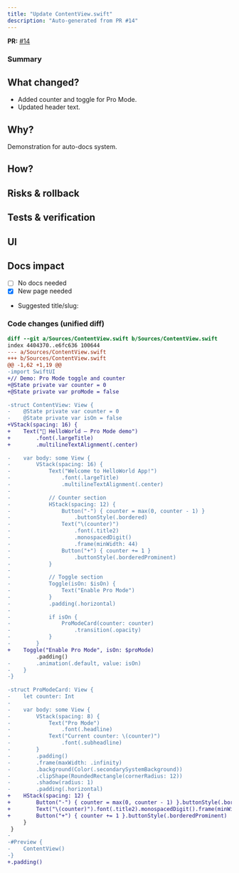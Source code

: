 ```yaml
---
title: "Update ContentView.swift"
description: "Auto-generated from PR #14"
---
```


**PR:** [#14](https://github.com/Rita-Tavares/Demo-HelloWorld/pull/14)

### Summary
## What changed?
- Added counter and toggle for Pro Mode.
- Updated header text.

## Why?
Demonstration for auto-docs system.

## How?

## Risks & rollback

## Tests & verification

## UI
<!-- Add screenshots/videos -->

## Docs impact
- [ ] No docs needed
- [x] New page needed
- Suggested title/slug:


### Code changes (unified diff)
```diff
diff --git a/Sources/ContentView.swift b/Sources/ContentView.swift
index 4404370..e6fc636 100644
--- a/Sources/ContentView.swift
+++ b/Sources/ContentView.swift
@@ -1,62 +1,19 @@
-import SwiftUI
+// Demo: Pro Mode toggle and counter
+@State private var counter = 0
+@State private var proMode = false
 
-struct ContentView: View {
-    @State private var counter = 0
-    @State private var isOn = false
+VStack(spacing: 16) {
+    Text("🚀 HelloWorld — Pro Mode demo")
+        .font(.largeTitle)
+        .multilineTextAlignment(.center)
 
-    var body: some View {
-        VStack(spacing: 16) {
-            Text("Welcome to HelloWorld App!")
-                .font(.largeTitle)
-                .multilineTextAlignment(.center)
-
-            // Counter section
-            HStack(spacing: 12) {
-                Button("-") { counter = max(0, counter - 1) }
-                    .buttonStyle(.bordered)
-                Text("\(counter)")
-                    .font(.title2)
-                    .monospacedDigit()
-                    .frame(minWidth: 44)
-                Button("+") { counter += 1 }
-                    .buttonStyle(.borderedProminent)
-            }
-
-            // Toggle section
-            Toggle(isOn: $isOn) {
-                Text("Enable Pro Mode")
-            }
-            .padding(.horizontal)
-
-            if isOn {
-                ProModeCard(counter: counter)
-                    .transition(.opacity)
-            }
-        }
+    Toggle("Enable Pro Mode", isOn: $proMode)
         .padding()
-        .animation(.default, value: isOn)
-    }
-}
 
-struct ProModeCard: View {
-    let counter: Int
-
-    var body: some View {
-        VStack(spacing: 8) {
-            Text("Pro Mode")
-                .font(.headline)
-            Text("Current counter: \(counter)")
-                .font(.subheadline)
-        }
-        .padding()
-        .frame(maxWidth: .infinity)
-        .background(Color(.secondarySystemBackground))
-        .clipShape(RoundedRectangle(cornerRadius: 12))
-        .shadow(radius: 1)
-        .padding(.horizontal)
+    HStack(spacing: 12) {
+        Button("-") { counter = max(0, counter - 1) }.buttonStyle(.bordered)
+        Text("\(counter)").font(.title2).monospacedDigit().frame(minWidth: 44)
+        Button("+") { counter += 1 }.buttonStyle(.borderedProminent)
     }
 }
-
-#Preview {
-    ContentView()
-}
+.padding()
```
